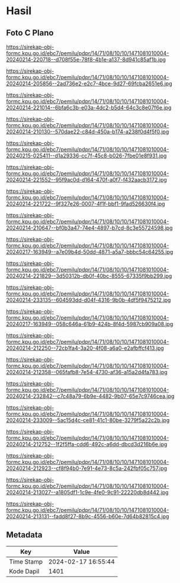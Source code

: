 # Hasil

## Foto C Plano

https://sirekap-obj-formc.kpu.go.id/ebc7/pemilu/pdpr/14/71/08/10/10/1471081010004-20240214-220718--d708f55e-78f8-4b1e-a137-8d941c85af1b.jpg

https://sirekap-obj-formc.kpu.go.id/ebc7/pemilu/pdpr/14/71/08/10/10/1471081010004-20240214-205856--2ad736e2-e2c7-4bce-9d27-69fcba2651e6.jpg

https://sirekap-obj-formc.kpu.go.id/ebc7/pemilu/pdpr/14/71/08/10/10/1471081010004-20240214-221014--6bfa6c3b-e03a-4dc2-b5d4-64c3c8e07f6e.jpg

https://sirekap-obj-formc.kpu.go.id/ebc7/pemilu/pdpr/14/71/08/10/10/1471081010004-20240214-210130--570dae22-c84d-450a-b174-a238f0d4f5f0.jpg

https://sirekap-obj-formc.kpu.go.id/ebc7/pemilu/pdpr/14/71/08/10/10/1471081010004-20240215-025411--d1a29336-cc7f-45c8-b026-7fbe01e8f931.jpg

https://sirekap-obj-formc.kpu.go.id/ebc7/pemilu/pdpr/14/71/08/10/10/1471081010004-20240214-221552--95f9ac0d-d164-470f-a0f7-f432aacb3172.jpg

https://sirekap-obj-formc.kpu.go.id/ebc7/pemilu/pdpr/14/71/08/10/10/1471081010004-20240214-221722--9f327e26-0007-4f1f-bbf1-9fad526630f4.jpg

https://sirekap-obj-formc.kpu.go.id/ebc7/pemilu/pdpr/14/71/08/10/10/1471081010004-20240214-210647--bf0b3a47-74e4-4897-b7cd-8c3e55724598.jpg

https://sirekap-obj-formc.kpu.go.id/ebc7/pemilu/pdpr/14/71/08/10/10/1471081010004-20240217-163949--a7e09b4d-50dd-4871-a5a7-bbbc54c64255.jpg

https://sirekap-obj-formc.kpu.go.id/ebc7/pemilu/pdpr/14/71/08/10/10/1471081010004-20240214-221829--3d50312b-db0f-40bc-8555-67335f9bb299.jpg

https://sirekap-obj-formc.kpu.go.id/ebc7/pemilu/pdpr/14/71/08/10/10/1471081010004-20240214-233135--604593dd-d04f-4316-9b0b-4df5f9475212.jpg

https://sirekap-obj-formc.kpu.go.id/ebc7/pemilu/pdpr/14/71/08/10/10/1471081010004-20240217-163949--058c646a-61b9-424b-8f4d-5987cb909a08.jpg

https://sirekap-obj-formc.kpu.go.id/ebc7/pemilu/pdpr/14/71/08/10/10/1471081010004-20240214-212250--72cb1fa4-3a20-4f08-a6a0-e2afbffcf413.jpg

https://sirekap-obj-formc.kpu.go.id/ebc7/pemilu/pdpr/14/71/08/10/10/1471081010004-20240214-212358--065fafb8-7e54-4730-af36-a15a2d4fa783.jpg

https://sirekap-obj-formc.kpu.go.id/ebc7/pemilu/pdpr/14/71/08/10/10/1471081010004-20240214-232842--c7c48a79-6b9e-4482-9b07-65e7c9746cea.jpg

https://sirekap-obj-formc.kpu.go.id/ebc7/pemilu/pdpr/14/71/08/10/10/1471081010004-20240214-233009--5ac15d4c-ce81-41c1-80be-3279f5a22c2b.jpg

https://sirekap-obj-formc.kpu.go.id/ebc7/pemilu/pdpr/14/71/08/10/10/1471081010004-20240214-212752--1f2f5ffa-cdd6-492c-a6dd-dbcd3d216b6e.jpg

https://sirekap-obj-formc.kpu.go.id/ebc7/pemilu/pdpr/14/71/08/10/10/1471081010004-20240214-212923--cf8f94b0-7e91-4e73-8c5a-242fbf05c757.jpg

https://sirekap-obj-formc.kpu.go.id/ebc7/pemilu/pdpr/14/71/08/10/10/1471081010004-20240214-213027--a1805df1-1c9e-4fe0-9c91-22220db8d442.jpg

https://sirekap-obj-formc.kpu.go.id/ebc7/pemilu/pdpr/14/71/08/10/10/1471081010004-20240214-213131--fadd8f27-8b9c-4556-b60e-7d64b82815c4.jpg


## Metadata

| Key        | Value               |
| ---------- | ------------------- |
| Time Stamp | 2024-02-17 16:55:44 |
| Kode Dapil | 1401                |



